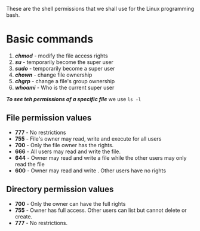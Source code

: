 These are the shell permissions that we shall use for the Linux programming bash.

# Basic commands
1. ***chmod***  - modify the file access rights
2. ***su***     - temporarily become the super user
3. ***sudo***   - temporarily become a super user
4. ***chown***  - change file ownership
5. ***chgrp***  - change a file's group ownership
6. ***whoami*** - Who is the current super user

***To see teh permissions of a specific file***
we use `ls -l`

## File permission values
- **777** - No restrictions
- **755** - File's owner may read, write and execute for all users
- **700** - Only the file owner has the rights.
- **666** - All users may read and write the file.
- **644** - Owner may read and write a file while the other users may only read the file
- **600** - Owner may read and write . Other users have no rights

## Directory permission values
- **700** - Only the owner can have the full rights
- **755** - Owner has full access. Other users can list  but cannot delete or create.
- **777** - No restrictions.
